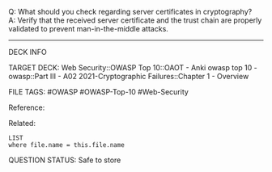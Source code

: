 Q: What should you check regarding server certificates in cryptography?  
A: Verify that the received server certificate and the trust chain are properly validated to prevent man-in-the-middle attacks.
<!--ID: 1697070659201-->

---

DECK INFO

TARGET DECK: Web Security::OWASP Top 10::OAOT - Anki owasp top 10 - owasp::Part III - A02 2021-Cryptographic Failures::Chapter 1 - Overview

FILE TAGS: #OWASP #OWASP-Top-10 #Web-Security

Reference:

Related:

```dataview
LIST
where file.name = this.file.name
```

QUESTION STATUS: Safe to store